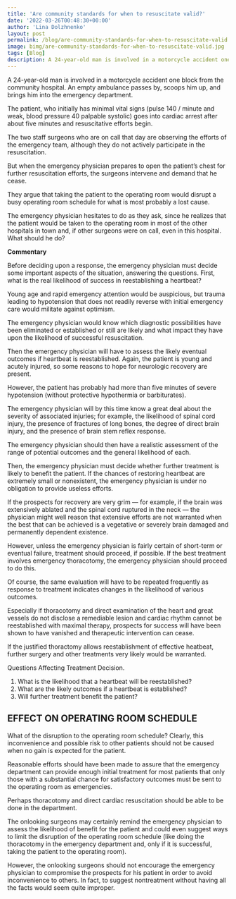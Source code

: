 ```yaml
---
title: 'Are community standards for when to resuscitate valid?'
date: '2022-03-26T00:48:30+00:00'
author: 'Lina Dolzhnenko'
layout: post
permalink: /blog/are-community-standards-for-when-to-resuscitate-valid.html
image: bimg/are-community-standards-for-when-to-resuscitate-valid.jpg
tags: [Blog]
description: A 24-year-old man is involved in a motorcycle accident one block from the com­munity hospital. An empty ambulance passes by, scoops him up, and brings him into the emergency department.
---
```


A 24-year-old man is involved in a motorcycle accident one block from the com­munity hospital. An empty ambulance passes by, scoops him up, and brings him into the emergency department.

The patient, who initially has minimal vital signs (pulse 140 / minute and weak, blood pressure 40 palpable systolic) goes into cardiac arrest after about five minutes and resuscitative efforts begin.

The two staff surgeons who are on call that day are observing the efforts of the emergency team, although they do not actively participate in the resuscitation.

But when the emergency physician prepares to open the patient’s chest for further resuscitation efforts, the surgeons intervene and demand that he cease.

They argue that taking the patient to the operating room would disrupt a busy operating room schedule for what is most probably a lost cause.

The emergency physician hesitates to do as they ask, since he realizes that the patient would be taken to the operating room in most of the other hospitals in town and, if other surgeons were on call, even in this hospital. What should he do?

**Commentary**

Before deciding upon a response, the emergency physician must decide some important aspects of the situation, answering the questions. First, what is the real likelihood of success in reestablishing a heartbeat?

Young age and rapid emergency attention would be auspicious, but trauma leading to hypotension that does not readily reverse with initial emergency care would militate against optimism.

The emergency physician would know which diagnostic possibilities have been eliminated or established or still are likely and what impact they have upon the likelihood of successful resuscitation.

Then the emergency physician will have to assess the likely eventual outcomes if heartbeat is reestablished. Again, the patient is young and acutely injured, so some reasons to hope for neurologic recovery are present.

However, the patient has probably had more than five minutes of severe hypotension (without protective hypothermia or barbiturates).

The emergency physician will by this time know a great deal about the severity of associated injuries; for example, the likelihood of spinal cord injury, the presence of fractures of long bones, the degree of direct brain injury, and the presence of brain stem reflex response.

The emergency physician should then have a realistic assessment of the range of potential outcomes and the general likelihood of each.

Then, the emergency physician must decide whether further treatment is likely to benefit the patient. If the chances of restoring heartbeat are extremely small or nonexistent, the emergency physician is under no obligation to provide useless efforts.

If the prospects for recovery are very grim — for example, if the brain was extensively ablated and the spinal cord ruptured in the neck — the physician might well reason that extensive efforts are not warranted when the best that can be achieved is a vegetative or severely brain damaged and permanently dependent existence.

However, unless the emergency physician is fairly certain of short-term or eventual failure, treatment should proceed, if possible. If the best treatment involves emergency thoracotomy, the emergency physician should proceed to do this.

Of course, the same evaluation will have to be repeated frequently as response to treatment indicates changes in the likelihood of various outcomes.

Especially if thora­cotomy and direct examination of the heart and great vessels do not disclose a remediable lesion and cardiac rhythm cannot be reestablished with maximal therapy, prospects for success will have been shown to have vanished and therapeutic intervention can cease.

If the justified thoractomy allows reestablishment of effective heatbeat, further surgery and other treatments very likely would be warranted.

Questions Affecting Treatment Decision.

1. What is the likelihood that a heartbeat will be reestablished?
2. What are the likely outcomes if a heartbeat is established?
3. Will further treatment benefit the patient?

## EFFECT ON OPERATING ROOM SCHEDULE

What of the disruption to the operating room schedule? Clearly, this inconvenience and possible risk to other patients should not be caused when no gain is expected for the patient.

Reasonable efforts should have been made to assure that the emergency department can provide enough initial treatment for most patients that only those with a substantial chance for satisfactory outcomes must be sent to the operating room as emergencies.

Perhaps thoracotomy and direct cardiac resuscitation should be able to be done in the department.

The onlooking surgeons may certainly remind the emergency physician to assess the likelihood of benefit for the patient and could even suggest ways to limit the disruption of the operating room schedule (like doing the thoracotomy in the emergency department and, only if it is successful, taking the patient to the operating room).

However, the onlooking surgeons should not encourage the emergency physician to compromise the prospects for his patient in order to avoid inconvenience to others. In fact, to suggest nontreatment without having all the facts would seem quite improper.
